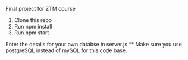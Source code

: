 Final project for ZTM course

1. Clone this repo
2. Run npm install
3. Run npm start

Enter the details for your own databse in server.js
** Make sure you use postgreSQL instead of mySQL for this code base.
